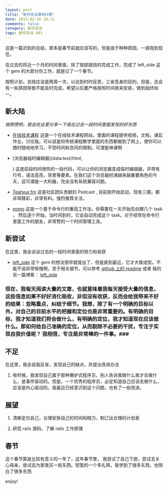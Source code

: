 ```yaml
---
layout: post
title: "新仔杂谈第001期"
date: 2013-02-16 19:11
comments: false
category: 新仔杂谈
tags: 新仔杂谈 001
---
```


这是一篇迟到的总结，原本是春节前就应该写的，但是由于种种原因，一直拖到现在。

在过去的将近一个月的时间里面，除了按部就班的完成工作，完成了 left_side 这个 gem 的大部分你工作，就是过了一个春节。

<!--more-->

按照计划，总结应该是两周一次，以达到时时反思，三省吾身的目的。但是，总会有一些原因导致不能及时完成，希望以后要严格按照时间表来安排，做到始终如一。

## 新大陆

*按照惯例，我会在这里分享一下我在过去一段时间里面发现的好东西*

- [在线技术课程](https://www.coursera.org/)  这是一个在线技术课程网站，里面的课程提供视频，文档，课后作业，讨论版。可以说是将传统课程教学里面的东西都搬到了网上，使你可以随时随地地学习，不受时间和空间的限制。可谓是神课啊

- [浏览器临时编辑器](data:text/html,<style type="text/css">#e {position:absolute;top:0;right:0;bottom:0;left:0;}</style><div id="e"></div><script src="http://d1n0x3qji82z53.cloudfront.net/src-min-noconflict/ace.js" type="text/javascript" charset="utf-8"></script><script>var e=ace.edit("e");e.setTheme("ace/theme/monokai");e.getSession().setMode("ace/mode/ruby");</script>) 这是前段时间很热的一段代码，可以让你的浏览器变成临时编辑器，并带有行号，语法高亮，背景等要素。在我们这个浏览器扮演越来越重要角色的今天，这可谓是一大利器，完全没有系统兼容问题。

- [Teahour.fm](http://ruby-china.org/topics/8661) 这是社区团队贡献的 Podcast , 目前刚开始启动，现有三期，都非常精彩，非常有料。强烈推荐关注。

- [pomo](https://github.com/visionmedia/pomo) 这是一个基于命令行的番茄工作法。你需要在一天开始先创建几个 task ， 然后逐个开始，当时间到时，它会自动完成这个 task。对于经常在命令行里面工作的朋友，非常赞的一个时间管理工具。


## 新尝试

在这里，我会谈谈过去的一段时间里面的努力和收获

- [left_side](https://github.com/zlx/left_side) 这个 gem 的想法很早就提出了，但是直到最近，它才大致成型。不能不说非常惭愧啊。至于相关细节，可以参考 [github 上的 readme](https://github.com/zlx/left_side/blob/master/README.md) 或者 我的 另一篇博客： [left_side](http://blog.zlxstar.me/blog/2013/02/16/left_side/)

### 现在，我每天阅读大量的文章，也就意味着我每天接受大量的信息，这些信息如果不好好消化吸收，非但没有收获，反而会给我带来不好的结果：忽略重点，纠结于细节。我想，除了有一个明确的目标以外，对自己的目前水平的把握和定位也是非常重要的。有明确的目标，我才知道我们将会做什么，有明确的定位，我才知道现在应该做什么。那如何给自己准确的定位，从而剔除不必要的干扰，专注于实现自我价值呢？  我相信，专注是非常棒的一件事。###

## 不足

在这里，我会自我反省，发现自己的缺点，并提出改进办法

1. 有时候，我发现自己属于那种懒驴式程序员，别人告诉我做什么我才去做什么，是事件驱动的。但是，一个优秀的程序员，必定知道自己应该去做什么，应该是内心驱动的。我最近已经意识到这个问题，也有了一些改进。


## 展望

1. 清晰定位自己，合理安排自己的时间和精力，制订出合理的计划表

2. 研究 rails 源码，了解 rails 工作原理


## 春节

这个春节算是比较有意义的一年了，这年春节里， 我尝试了自己下厨，尝试去关心母亲，尝试去为家里买一些东西。短暂的一个多礼拜，我学到了很多东西，也明白了很多东西

enjoy!
